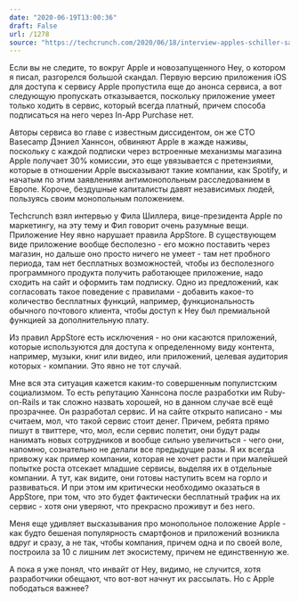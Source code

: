```yaml
---
date: "2020-06-19T13:00:36"
draft: False
url: /1278
source: "https://techcrunch.com/2020/06/18/interview-apples-schiller-says-position-on-hey-app-is-unchanged-and-no-rules-changes-are-imminent/"
---
```


Если вы не следите, то вокруг Apple и новозапущенного Hey, о котором я писал, разгорелся большой скандал. Первую версию приложения iOS для доступа к сервису Apple пропустила еще до анонса сервиса, а вот следующую пропускать отказывается, поскольку приложение умеет только ходить в сервис, который всегда платный, причем способа подписаться на него через In-App Purchase нет. 

Авторы сервиса во главе с известным диссидентом, он же CTO Basecamp Дэниел Ханнсон, обвиняют Apple в жажде наживы, поскольку с каждой подписки через встроенные механизмы магазина Apple получает 30% комиссии, это еще увязывается с претензиями, которые в отношении Apple высказывают такие компании, как Spotify, и начатым по этим заявлениям антимонопольным расследованием в Европе. Короче, бездушные капиталисты давят независимых людей, пользуясь своим монопольным положением.

Techcrunch взял интервью у Фила Шиллера, вице-президента Apple по маркетингу, на эту тему и Фил говорит очень разумные вещи. Приложение Hey явно нарушает правила AppStore. В существующем виде приложение вообще бесполезно - его можно поставить через магазин, но дальше оно просто ничего не умеет - там нет пробного периода, там нет бесплатных возможностей, чтобы из бесполезного программного продукта получить работающее приложение, надо сходить на сайт и оформить там подписку. Одно из предложений, как согласовать такое поведение с правилами - добавить какое-то количество бесплатных функций, например, функциональность обычного почтового клиента, чтобы доступ к Hey был премиальной функцией за дополнительную плату. 

Из правил AppStore есть исключения - но они касаются приложений, которые используются для доступа к определенному виду контента, например, музыки, книг или видео, или приложений, целевая аудитория которых - компании. Это явно не тот случай.

Мне вся эта ситуация кажется каким-то совершенным популистским социализмом. То есть репутацию Ханнсона после разработки им Ruby-on-Rails и так сложно назвать хорошей, но в данном случае всё ещё прозрачнее. Он разработал  сервис. И на сайте открыто написано - мы считаем, мол, что такой сервис стоит денег. Причем, ребята прямо пишут в твиттере, что, мол, если сервис полетит, они будут рады нанимать новых сотрудников и вообще сильно увеличиться - чего они, напомню, сознательно не делали все предыдущие разы. Я их всегда привожу как пример компании, которая не хочет расти и при малейшей попытке роста отсекает младшие сервисы, выделяя их в отдельные компании. А тут, как видите, они готовы наступить всем на горло и развиваться. И при этом им критически необходимо оказаться в AppStore, при том, что это будет фактически бесплатный трафик на их сервис - хотя они уверяют, что прекрасно проживут и без него.

Меня еще удивляет высказывания про монопольное положение Apple - как будто бешеная популярность смартфонов и приложений возникла вдруг и сразу, а не так, чтобы компания, причем одна и по своей воле, построила за 10 с лишним лет экосистему, причем не единственную же. 

А пока я уже понял, что инвайт от Hey, видимо, не случится, хотя разработчики обещают, что вот-вот начнут их рассылать. Но с Apple пободаться важнее?
